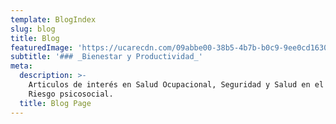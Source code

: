 ```yaml
---
template: BlogIndex
slug: blog
title: Blog
featuredImage: 'https://ucarecdn.com/09abbe00-38b5-4b7b-b0c9-9ee0cd16307f/'
subtitle: '### _Bienestar y Productividad_'
meta:
  description: >-
    Articulos de interés en Salud Ocupacional, Seguridad y Salud en el trabajo y
    Riesgo psicosocial. 
  title: Blog Page
---
```


